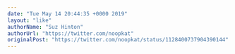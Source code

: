 ```yaml
---
date: "Tue May 14 20:44:35 +0000 2019"
layout: "like"
authorName: "Suz Hinton"
authorUrl: "https://twitter.com/noopkat"
originalPost: "https://twitter.com/noopkat/status/1128400737904390144"
---
```

